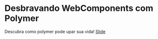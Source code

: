 # Desbravando WebComponents com Polymer 
Descubra como polymer pode upar sua vida! 
[Slide](http://slides.com/jonatasemidio/deck-3#/)

